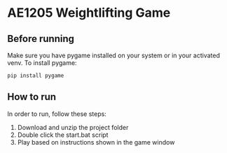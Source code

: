 # AE1205 Weightlifting Game

## Before running
Make sure you have pygame installed on your system or in your activated venv. To install pygame:
```
pip install pygame
```

## How to run

In order to run, follow these steps:
1. Download and unzip the project folder
2. Double click the start.bat script
3. Play based on instructions shown in the game window